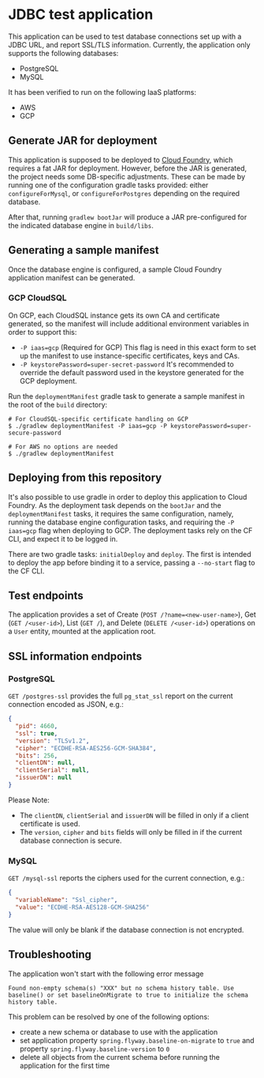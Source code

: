 # JDBC test application

This application can be used to test database connections set up with a JDBC URL,
and report SSL/TLS information. Currently, the application only supports the following
databases:

- PostgreSQL
- MySQL

It has been verified to run on the following IaaS platforms:

- AWS
- GCP

## Generate JAR for deployment

This application is supposed to be deployed to [Cloud Foundry](https://cloudfoundry.org), which requires a fat JAR for
deployment. However, before the JAR is generated, the project needs some DB-specific adjustments. These can be made by
running one of the configuration gradle tasks provided: either `configureForMysql`, or `configureForPostgres` depending
on the required database.

After that, running `gradlew bootJar` will produce a JAR pre-configured for the indicated database engine
in `build/libs`.

## Generating a sample manifest

Once the database engine is configured, a sample Cloud Foundry application manifest can be generated.

### GCP CloudSQL

On GCP, each CloudSQL instance gets its own CA and certificate generated, so the manifest will include additional
environment variables in order to support this:

- `-P iaas=gcp` (Required for GCP) This flag is need in this exact form to set up the manifest to use instance-specific
  certificates, keys and CAs.
- `-P keystorePassword=super-secret-password` It's recommended to override the default password used in the keystore
  generated for the GCP deployment.

Run the `deploymentManifest` gradle task to generate a sample manifest in the root of the `build` directory:

```shell
# For CloudSQL-specific certificate handling on GCP
$ ./gradlew deploymentManifest -P iaas=gcp -P keystorePassword=super-secure-password

# For AWS no options are needed
$ ./gradlew deploymentManifest 
```

## Deploying from this repository

It's also possible to use gradle in order to deploy this application to Cloud Foundry. As the deployment task depends
on the `bootJar` and the `deploymentManifest` tasks, it requires the same configuration, namely, running the database
engine configuration tasks, and requiring the `-P iaas=gcp` flag when deploying to GCP. The deployment tasks rely on
the CF CLI, and expect it to be logged in.

There are two gradle tasks: `initialDeploy` and `deploy`. The first is intended to deploy the app before binding it to
a service, passing a `--no-start` flag to the CF CLI.

## Test endpoints

The application provides a set of Create (`POST /?name=<new-user-name>`), Get (`GET /<user-id>`), List (`GET /`), and
Delete (`DELETE /<user-id>`) operations on a
`User` entity, mounted at the application root.

## SSL information endpoints

### PostgreSQL

`GET /postgres-ssl` provides the full `pg_stat_ssl` report on the current connection encoded as JSON, e.g.:

```json
{
  "pid": 4660,
  "ssl": true,
  "version": "TLSv1.2",
  "cipher": "ECDHE-RSA-AES256-GCM-SHA384",
  "bits": 256,
  "clientDN": null,
  "clientSerial": null,
  "issuerDN": null
}
```

Please Note:

- The `clientDN`, `clientSerial` and `issuerDN` will be filled in only if a client certificate is used.
- The `version`, `cipher` and `bits` fields will only be filled in if the current database connection is secure.

### MySQL

`GET /mysql-ssl` reports the ciphers used for the current connection, e.g.:

```json
{
  "variableName": "Ssl_cipher",
  "value": "ECDHE-RSA-AES128-GCM-SHA256"
}
```

The value will only be blank if the database connection is not encrypted.

## Troubleshooting

The application won't start with the following error message

```
Found non-empty schema(s) "XXX" but no schema history table. Use baseline() or set baselineOnMigrate to true to initialize the schema history table.
```

This problem can be resolved by one of the following options:

- create a new schema or database to use with the application
- set application property `spring.flyway.baseline-on-migrate` to `true` and property `spring.flyway.baseline-version`
  to `0`
- delete all objects from the current schema before running the application for the first time
